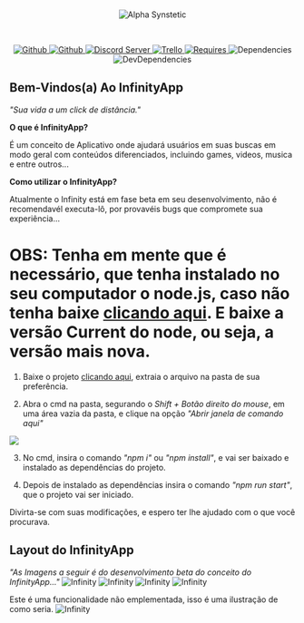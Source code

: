 <div align="center">
  <br/>
  <p>
    <img src="https://i.imgur.com/4u99Ztw.png" alt="Alpha Synstetic"/>
  </p>
  <br/>
  <p>
    <a href="https://github.com/xDeltaFox/InfinityApp/releases">
      <img src="https://img.shields.io/github/downloads/xDeltaFox/InfinityApp/total.svg" alt="Github"/>
    </a>
    <a href="https://github.com/xDeltaFox/InfinityApp/releases/latest">
      <img src="https://img.shields.io/github/downloads/xDeltaFox/InfinityApp/latest/total.svg" alt="Github"/>
    </a>
    <a href="https://discord.gg/pZ5DedP">
      <img src="https://discordapp.com/api/guilds/394317031090028556/embed.png" alt="Discord Server"/>
    </a>
    <a href="https://trello.com/b/B0W0MBlK/infinityapp">
      <img src="https://img.shields.io/badge/Trello-InfinityApp-blue.svg" alt="Trello"/>
    </a>
    <a href="https://requires.io/github/xDeltaFox/InfinityApp/requirements/?branch=master">
      <img src="https://img.shields.io/requires/github/xDeltaFox/InfinityApp.svg" alt="Requires"/>
    </a>
    <img src="https://img.shields.io/david/xDeltaFox/InfinityApp.svg" alt="Dependencies"/>
    <img src="https://img.shields.io/david/dev/xDeltaFox/InfinityApp.svg" alt="DevDependencies"/>
  </p>
</div>

## **Bem-Vindos(a) Ao InfinityApp**
*"Sua vida a um click de distância."*

**O que é InfinityApp?**

É um conceito de Aplicativo onde ajudará usuários em suas buscas em modo geral com conteúdos diferenciados, incluindo games, videos, musica e entre outros...

**Como utilizar o InfinityApp?**

Atualmente o Infinity está em fase beta em seu desenvolvimento, não é recomendavél executa-lô, por provavéis bugs que compromete sua experiência...

# **OBS: Tenha em mente que é necessário, que tenha instalado no seu computador o node.js, caso não tenha baixe [clicando aqui](https://nodejs.org/en/). E baixe a versão Current do node, ou seja, a versão mais nova.**

1. Baixe o projeto [clicando aqui](https://github.com/xDeltaFox/InfinityApp/archive/master.zip), extraia o arquivo na pasta de sua preferência.

2. Abra o cmd na pasta, segurando o *Shift + Botão direito do mouse*, em uma área vazia da pasta, e clique na opção *"Abrir janela de comando aqui"*

![](https://i.imgur.com/N9jk0Js.png)

3. No cmd, insira o comando *"npm i"* ou *"npm install"*, e vai ser baixado e instalado as dependências do projeto.

4. Depois de instalado as dependências insira o comando *"npm run start"*, que o projeto vai ser iniciado.

Divirta-se com suas modificações, e espero ter lhe ajudado com o que você procurava.

## **Layout do InfinityApp**
*"As Imagens a seguir é do desenvolvimento beta do conceito do InfinityApp..."*
![Infinity](https://i.imgur.com/dbeYE4S.png)
![Infinity](https://i.imgur.com/zJTqERY.jpg)
![Infinity](https://i.imgur.com/sG18OwU.png)
![Infinity](https://i.imgur.com/sDCSLTe.png)

Este é uma funcionalidade não emplementada, isso é uma ilustração de como seria.
![Infinity](https://i.imgur.com/vawrCDd.jpg)
